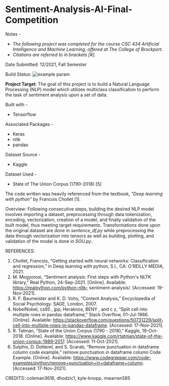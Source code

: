# Sentiment-Analysis-AI-Final-Competition

Notes -
* _The following project was completed for the course CSC 434 Artificial Intelligence and Machine Learning, offered at The College of Brockport._
* _Citations are referred to in brackets [#]._

Date Submitted: 12/2021, Fall Semester

Build Status: ![example param](https://github.com/github/docs/actions/workflows/main.yml/badge.svg?branch=main)

**Project Target**: The goal of this project is to build a Natural Language Processing (NLP) model which utilizes multiclass classification to perform the task of sentiment analysis upon a set of data.

Built with -
* Tensorflow

Associated Packages - 
* Keras
* nltk
* pandas

Dataset Source -
* Kaggle

Dataset Used - 
* State of The Union Corpus (1790-2018) [5]

The code written was heavily referenced from the textbook, _"Deep learning with python"_ by Francois Chollet [1].

Overview: Following consecutive steps, building the desired NLP model involves importing a dataset, preprocessing through data tokenization, encoding, vectorization, creation of a model, and finally validation of the built model, thus meeting target requirements. Transformations done upon the original dataset are done in _sentence_df.py_ while preprocessing the data through vectorization into tensors as well as building, plotting, and validation of the model is done in _SOU.py_.

REFERENCES:
1. Chollet, Francois, “Getting started with neural networks: Classification and regression,” in Deep learning with python, S.l., CA: O'REILLY MEDIA, 2021.
2. M. Mogyorosi, “Sentiment analysis: First steps with Python's NLTK library,” Real Python, 24-Sep-2021. [Online]. Available: https://realpython.com/python-nltk-     sentiment-analysis/. [Accessed: 19-Nov-2021]. 
3. R. F. Baumeister and K. D. Vohs, “Content Analysis,” Encyclopedia of Social Psychology. SAGE, London, 2007. 
4. NobelNobel, cs95 , jpp, Heraknos, BENY , and c z, “Split cell into multiple rows in   pandas dataframe,” Stack Overflow, 01-Jul-1966. [Online]. Available: https://stackoverflow.com/questions/50731229/split-cell-into-multiple-rows-in-pandas-dataframe. [Accessed: 17-Nov-2021]. 
5. R. Tatman, “State of the Union Corpus (1790 - 2018),” Kaggle, 19-Oct-2018. [Online]. Available: https://www.kaggle.com/rtatman/state-of-the-union-corpus-1989-2017. [Accessed: 11-Oct-2021]. 
6. Sulphix, D. Dotterel, and S. Scarab, “Remove punctuation in dataframe column code example,” remove punctuation in dataframe column Code Example. [Online]. Available: https://www.codegrepper.com/code-examples/python/remove+punctuation+in+dataframe+column. [Accessed: 17-Nov-2021]. 

CREDITS:
coleman3616, dhodzic1, kyle-knopp, mwarren585
